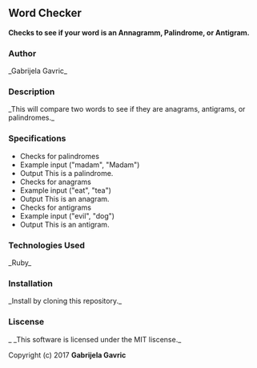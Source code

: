 <h2>Word Checker</h2>


**Checks to see if your word is an Annagramm, Palindrome, or Antigram.**


<h3>Author</h3>
_Gabrijela Gavric_

<h3>Description</h3>
_This will compare two words to see if they are anagrams, antigrams, or palindromes._

<h3>Specifications</h3>
<ul>
  <li>Checks for palindromes</li>
  <li>Example input ("madam", "Madam")</li>
  <li>Output This is a palindrome.</li>
  <li>Checks for anagrams</li>
  <li>Example input ("eat", "tea")</li>
  <li>Output This is an anagram.</li>
  <li>Checks for antigrams</li>
  <li>Example input ("evil", "dog")</li>
  <li>Output This is an antigram.</li>
</ul>

<h3>Technologies Used</h3>
_Ruby_

<h3>Installation</h3>
_Install by cloning this repository._

<h3>Liscense</h3>_
_This software is licensed under the MIT liscense._

Copyright (c) 2017 **Gabrijela Gavric**



